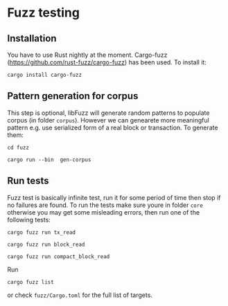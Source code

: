 # Fuzz testing

## Installation
You have to use Rust nightly at the moment.
Cargo-fuzz (https://github.com/rust-fuzz/cargo-fuzz) has been used. 
To install it:

```
cargo install cargo-fuzz
```

## Pattern generation for corpus
This step is optional, libFuzz will generate random patterns to populate
corpus (in folder `corpus`). However we can genearete more meaningful pattern 
e.g. use serialized form of a real block or transaction. To generate them:

```
cd fuzz

cargo run --bin  gen-corpus
```

## Run tests
Fuzz test is basically infinite test, run it for some period of time then
stop if no failures are found.
To run the tests make sure youre in folder `core` otherwise you may get 
some misleading errors, then run one of the following tests:

```
cargo fuzz run tx_read

cargo fuzz run block_read

cargo fuzz run compact_block_read

```

Run
```
cargo fuzz list
```
or check `fuzz/Cargo.toml` for the full list of targets.
